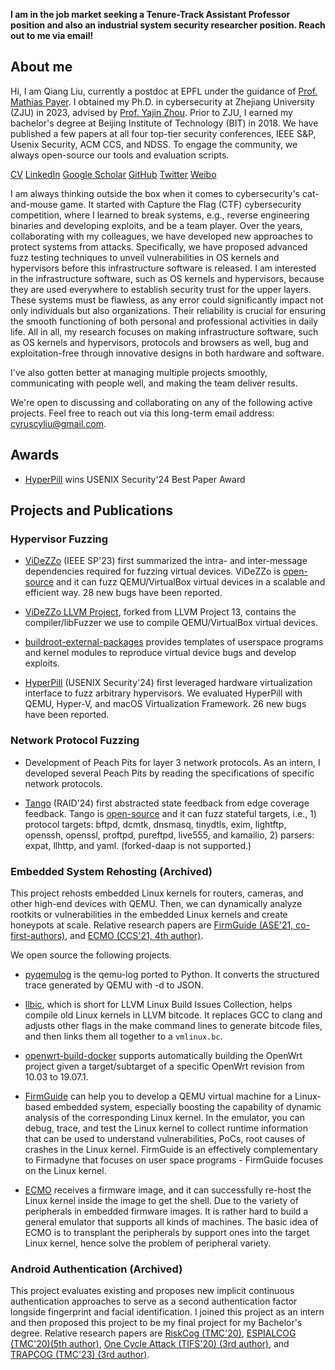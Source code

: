 **I am in the job market seeking a Tenure-Track Assistant Professor position and
also an industrial system security researcher position. Reach out to me via
email!**

## About me

Hi, I am Qiang Liu, currently a postdoc at EPFL under the guidance of [Prof.
Mathias Payer](https://nebelwelt.net/). I obtained my Ph.D. in cybersecurity at
Zhejiang University (ZJU) in 2023, advised by [Prof. Yajin
Zhou](https://yajin.org/). Prior to ZJU, I earned my bachelor's degree at
Beijing Institute of Technology (BIT) in 2018.  We have published a few papers
at all four top-tier security conferences, IEEE S&P, Usenix Security, ACM CCS, and NDSS.  To
engage the community, we always open-source our tools and evaluation scripts.

[CV](./Qiang_s_CV.pdf)
[LinkedIn](https://www.linkedin.com/in/qiang-liu-7a3b50270/)
[Google Scholar](https://scholar.google.com/citations?user=fa1uB2sAAAAJ&hl=en)
[GitHub](https://github.com/cyruscyliu)
[Twitter](https://www.twitter.com/qiangliu717)
[Weibo](https://weibo.com/u/5397354395)

I am always thinking outside the box when it comes to cybersecurity's
cat-and-mouse game. It started with Capture the Flag (CTF) cybersecurity
competition, where I learned to break systems, e.g., reverse engineering binaries
and developing exploits, and be a team player. Over the years, collaborating
with my colleagues, we have developed new approaches to protect systems from
attacks. Specifically, we have proposed advanced fuzz testing techniques to
unveil vulnerabilities in OS kernels and hypervisors before this infrastructure
software is released.  I am interested in the infrastructure software, such as
OS kernels and hypervisors, because they are used everywhere to establish
security trust for the upper layers. These systems must be flawless, as any
error could significantly impact not only individuals but also organizations.
Their reliability is crucial for ensuring the smooth functioning of both
personal and professional activities in daily life. All in all, my research
focuses on making infrastructure software, such as OS kernels and hypervisors,
protocols and browsers as well, bug and exploitation-free through innovative
designs in both hardware and software.

I've also gotten better at managing multiple projects
smoothly, communicating with people well, and making the team deliver results.

We're open to discussing and collaborating on any of the following active
projects. Feel free to reach out via this long-term email address:
<cyruscyliu@gmail.com>.

## Awards

+ [HyperPill](./papers/hyperpill-sec24.pdf) wins USENIX Security'24 Best Paper Award

## Projects and Publications

### Hypervisor Fuzzing

+ [ViDeZZo](./papers/videzzo-sp23.pdf) (IEEE SP'23) first summarized the intra-
and inter-message dependencies required for fuzzing virtual devices. ViDeZZo is
[open-source](https://github.com/HexHive/videzzo) and it can fuzz
QEMU/VirtualBox virtual devices in a scalable and efficient way. 28 new bugs
have been reported.

+ [ViDeZZo LLVM Project](https://github.com/cyruscyliu/videzzo-llvm-project),
forked from LLVM Project 13, contains the compiler/libFuzzer we use to compile
QEMU/VirtualBox virtual devices.

+ [buildroot-external-packages](https://github.com/cyruscyliu/buildroot-external-packages)
provides templates of userspace programs and kernel modules to reproduce virtual
device bugs and develop exploits.

+ [HyperPill](./papers/hyperpill-sec24.pdf) (USENIX Security'24) first leveraged
hardware virtualization interface to fuzz arbitrary hypervisors. We evaluated
HyperPill with QEMU, Hyper-V, and macOS Virtualization Framework. 26 new bugs
have been reported.

### Network Protocol Fuzzing

+ Development of Peach Pits for layer 3 network protocols. As an intern, I
developed several Peach Pits by reading the specifications of specific network
protocols.

+ [Tango](./papers/tango-raid24.pdf) (RAID'24) first abstracted state feedback
from edge coverage feedback. Tango is
[open-source](https://github.com/HexHive/tango) and it can fuzz stateful
targets, i.e., 1) protocol targets: bftpd, dcmtk, dnsmasq, tinydtls, exim,
lightftp, openssh, openssl, proftpd, pureftpd, live555, and kamailio, 2)
parsers: expat, llhttp, and yaml. (forked-daap is not supported.)

### Embedded System Rehosting (Archived)

This project rehosts embedded Linux kernels for routers, cameras, and other
high-end devices with QEMU. Then, we can dynamically analyze rootkits or
vulnerabilities in the embedded Linux kernels and create honeypots at scale.
Relative research papers are [FirmGuide (ASE'21,
co-first-authors)](./papers/firmguide-ase21.pdf), and [ECMO (CCS'21, 4th
author)](./papers/ecmo-ccs21.pdf).

We open source the following projects.

+ [pyqemulog](https://github.com/cyruscyliu/pyqemulog) is the qemu-log ported to
Python. It converts the structured trace generated by QEMU with -d to JSON.

+ [llbic](https://github.com/cyruscyliu/llbic), which is short for LLVM Linux
Build Issues Collection, helps compile old Linux kernels in LLVM bitcode. It
replaces GCC to clang and adjusts other flags in the make command lines to
generate bitcode files, and then links them all together to a `vmlinux.bc`.

+ [openwrt-build-docker](https://github.com/cyruscyliu/openwrt-build-docker)
supports automatically building the OpenWrt project given a target/subtarget of
a specific OpenWrt revision from 10.03 to 19.07.1.

+ [FirmGuide](https://github.com/cyruscyliu/firmguide) can help you to develop a
QEMU virtual machine for a Linux-based embedded system, especially boosting the
capability of dynamic analysis of the corresponding Linux kernel. In the
emulator, you can debug, trace, and test the Linux kernel to collect runtime
information that can be used to understand vulnerabilities, PoCs, root causes of
crashes in the Linux kernel. FirmGuide is an effectively complementary to
Firmadyne that focuses on user space programs - FirmGuide focuses on the Linux
kernel.

+ [ECMO](https://github.com/valour01/ecmo) receives a firmware image, and it can
successfully re-host the Linux kernel inside the image to get the shell.  Due to
the variety of peripherals in embedded firmware images. It is rather hard to
build a general emulator that supports all kinds of machines. The basic idea of
ECMO is to transplant the peripherals by support ones into the target Linux
kernel, hence solve the problem of peripheral variety.


### Android Authentication (Archived)

This project evaluates existing and proposes new implicit continuous
authentication approaches to serve as a second authentication factor longside
fingerprint and facial identification. I joined this project as an intern and
then proposed this project to be my final project for my Bachelor's degree.
Relative research papers are [RiskCog (TMC'20)](./papers/riskcog-tmc20.pdf),
[ESPIALCOG (TMC'20)(5th author)](./papers/espialcog-tmc20.pdf), [One Cycle
Attack (TIFS'20) (3rd author)](./papers/one-cycle-attack-tifs20.pdf), and
[TRAPCOG (TMC'23) (3rd author)](./papers/trapcog-tmc23.pdf).

